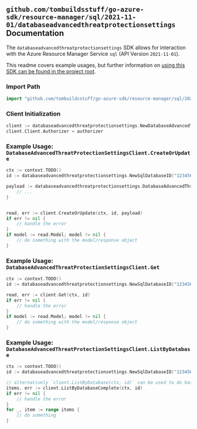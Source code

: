 
## `github.com/tombuildsstuff/go-azure-sdk/resource-manager/sql/2021-11-01/databaseadvancedthreatprotectionsettings` Documentation

The `databaseadvancedthreatprotectionsettings` SDK allows for interaction with the Azure Resource Manager Service `sql` (API Version `2021-11-01`).

This readme covers example usages, but further information on [using this SDK can be found in the project root](https://github.com/tombuildsstuff/go-azure-sdk/tree/main/docs).

### Import Path

```go
import "github.com/tombuildsstuff/go-azure-sdk/resource-manager/sql/2021-11-01/databaseadvancedthreatprotectionsettings"
```


### Client Initialization

```go
client := databaseadvancedthreatprotectionsettings.NewDatabaseAdvancedThreatProtectionSettingsClientWithBaseURI("https://management.azure.com")
client.Client.Authorizer = authorizer
```


### Example Usage: `DatabaseAdvancedThreatProtectionSettingsClient.CreateOrUpdate`

```go
ctx := context.TODO()
id := databaseadvancedthreatprotectionsettings.NewSqlDatabaseID("12345678-1234-9876-4563-123456789012", "example-resource-group", "serverValue", "databaseValue")

payload := databaseadvancedthreatprotectionsettings.DatabaseAdvancedThreatProtection{
	// ...
}


read, err := client.CreateOrUpdate(ctx, id, payload)
if err != nil {
	// handle the error
}
if model := read.Model; model != nil {
	// do something with the model/response object
}
```


### Example Usage: `DatabaseAdvancedThreatProtectionSettingsClient.Get`

```go
ctx := context.TODO()
id := databaseadvancedthreatprotectionsettings.NewSqlDatabaseID("12345678-1234-9876-4563-123456789012", "example-resource-group", "serverValue", "databaseValue")

read, err := client.Get(ctx, id)
if err != nil {
	// handle the error
}
if model := read.Model; model != nil {
	// do something with the model/response object
}
```


### Example Usage: `DatabaseAdvancedThreatProtectionSettingsClient.ListByDatabase`

```go
ctx := context.TODO()
id := databaseadvancedthreatprotectionsettings.NewSqlDatabaseID("12345678-1234-9876-4563-123456789012", "example-resource-group", "serverValue", "databaseValue")

// alternatively `client.ListByDatabase(ctx, id)` can be used to do batched pagination
items, err := client.ListByDatabaseComplete(ctx, id)
if err != nil {
	// handle the error
}
for _, item := range items {
	// do something
}
```
